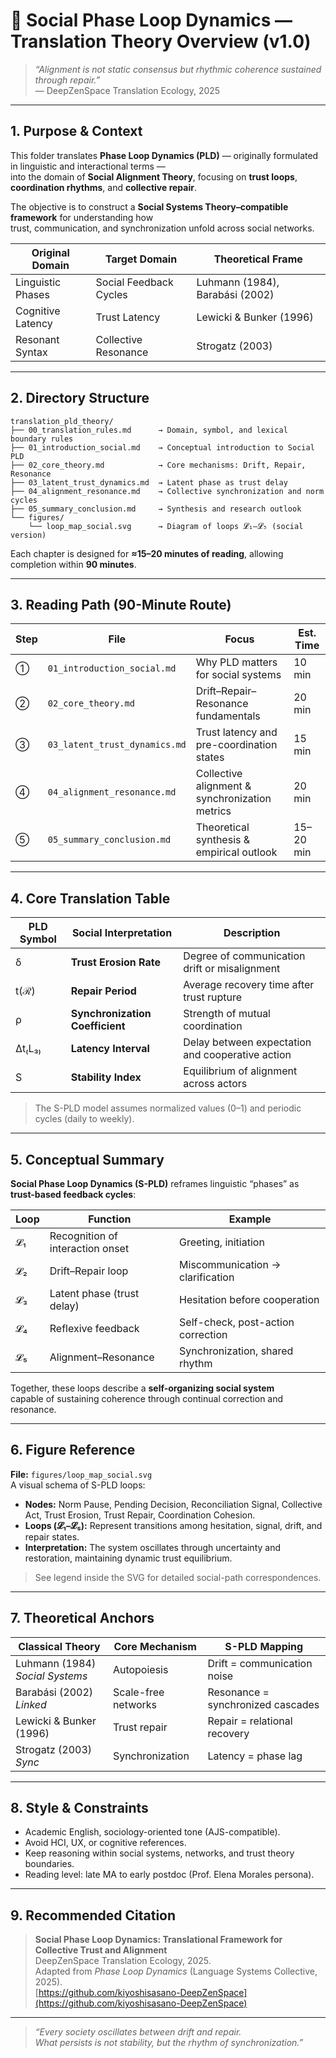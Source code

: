 # 📘 Social Phase Loop Dynamics — Translation Theory Overview (v1.0)

> *“Alignment is not static consensus but rhythmic coherence sustained through repair.”*  
> — DeepZenSpace Translation Ecology, 2025

---

## 1. Purpose & Context

This folder translates **Phase Loop Dynamics (PLD)** — originally formulated in linguistic and interactional terms —  
into the domain of **Social Alignment Theory**, focusing on **trust loops**, **coordination rhythms**, and **collective repair**.

The objective is to construct a **Social Systems Theory–compatible framework** for understanding how  
trust, communication, and synchronization unfold across social networks.

| Original Domain | Target Domain | Theoretical Frame |
|------------------|---------------|------------------|
| Linguistic Phases | Social Feedback Cycles | Luhmann (1984), Barabási (2002) |
| Cognitive Latency | Trust Latency | Lewicki & Bunker (1996) |
| Resonant Syntax | Collective Resonance | Strogatz (2003) |

---

## 2. Directory Structure

```plaintext
translation_pld_theory/
├── 00_translation_rules.md      → Domain, symbol, and lexical boundary rules
├── 01_introduction_social.md    → Conceptual introduction to Social PLD
├── 02_core_theory.md            → Core mechanisms: Drift, Repair, Resonance
├── 03_latent_trust_dynamics.md  → Latent phase as trust delay
├── 04_alignment_resonance.md    → Collective synchronization and norm cycles
├── 05_summary_conclusion.md     → Synthesis and research outlook
└── figures/
    └── loop_map_social.svg      → Diagram of loops 𝓛₁–𝓛₅ (social version)
```

Each chapter is designed for **≈15–20 minutes of reading**, allowing completion within **90 minutes**.

---

## 3. Reading Path (90-Minute Route)

| Step | File | Focus | Est. Time |
|------|------|--------|------------|
| ① | `01_introduction_social.md` | Why PLD matters for social systems | 10 min |
| ② | `02_core_theory.md` | Drift–Repair–Resonance fundamentals | 20 min |
| ③ | `03_latent_trust_dynamics.md` | Trust latency and pre-coordination states | 15 min |
| ④ | `04_alignment_resonance.md` | Collective alignment & synchronization metrics | 20 min |
| ⑤ | `05_summary_conclusion.md` | Theoretical synthesis & empirical outlook | 15–20 min |

---

## 4. Core Translation Table

| PLD Symbol | Social Interpretation | Description |
|-------------|------------------------|--------------|
| δ | **Trust Erosion Rate** | Degree of communication drift or misalignment |
| t(ℛ) | **Repair Period** | Average recovery time after trust rupture |
| ρ | **Synchronization Coefficient** | Strength of mutual coordination |
| Δt₍L₃₎ | **Latency Interval** | Delay between expectation and cooperative action |
| S | **Stability Index** | Equilibrium of alignment across actors |

> The S-PLD model assumes normalized values (0–1) and periodic cycles (daily to weekly).

---

## 5. Conceptual Summary

**Social Phase Loop Dynamics (S-PLD)** reframes linguistic “phases” as **trust-based feedback cycles**:

| Loop | Function | Example |
|------|-----------|---------|
| 𝓛₁ | Recognition of interaction onset | Greeting, initiation |
| 𝓛₂ | Drift–Repair loop | Miscommunication → clarification |
| 𝓛₃ | Latent phase (trust delay) | Hesitation before cooperation |
| 𝓛₄ | Reflexive feedback | Self-check, post-action correction |
| 𝓛₅ | Alignment–Resonance | Synchronization, shared rhythm |

Together, these loops describe a **self-organizing social system**  
capable of sustaining coherence through continual correction and resonance.

---

## 6. Figure Reference

**File:** `figures/loop_map_social.svg`  
A visual schema of S-PLD loops:

- **Nodes:** Norm Pause, Pending Decision, Reconciliation Signal, Collective Act, Trust Erosion, Trust Repair, Coordination Cohesion.  
- **Loops (𝓛₁–𝓛₅):** Represent transitions among hesitation, signal, drift, and repair states.  
- **Interpretation:** The system oscillates through uncertainty and restoration, maintaining dynamic trust equilibrium.

> See legend inside the SVG for detailed social-path correspondences.

---

## 7. Theoretical Anchors

| Classical Theory | Core Mechanism | S-PLD Mapping |
|------------------|----------------|----------------|
| Luhmann (1984) *Social Systems* | Autopoiesis | Drift = communication noise |
| Barabási (2002) *Linked* | Scale-free networks | Resonance = synchronized cascades |
| Lewicki & Bunker (1996) | Trust repair | Repair = relational recovery |
| Strogatz (2003) *Sync* | Synchronization | Latency = phase lag |

---

## 8. Style & Constraints

- Academic English, sociology-oriented tone (AJS-compatible).  
- Avoid HCI, UX, or cognitive references.  
- Keep reasoning within social systems, networks, and trust theory boundaries.  
- Reading level: late MA to early postdoc (Prof. Elena Morales persona).

---

## 9. Recommended Citation

> **Social Phase Loop Dynamics: Translational Framework for Collective Trust and Alignment**  
> DeepZenSpace Translation Ecology, 2025.  
> Adapted from *Phase Loop Dynamics* (Language Systems Collective, 2025).  
> [https://github.com/kiyoshisasano-DeepZenSpace](https://github.com/kiyoshisasano-DeepZenSpace)

---

> *“Every society oscillates between drift and repair.  
>  What persists is not stability, but the rhythm of synchronization.”*
